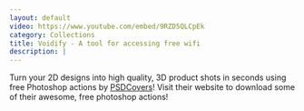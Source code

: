 ```yaml
---
layout: default
video: https://www.youtube.com/embed/9RZD5QLCpEk
category: Collections
title: Voidify - A tool for accessing free wifi
description: |
---
```

  Turn your 2D designs into high quality, 3D
  product shots in seconds using free Photoshop actions by [PSDCovers](http://www.psdcovers.com/)! Visit
  their website to download some of their awesome, free photoshop actions!
